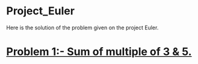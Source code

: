 # Project_Euler
Here is the solution of the problem given on the project Euler.
# [Problem 1:- Sum of multiple of 3 & 5.](multiple_of_3&5.c)
